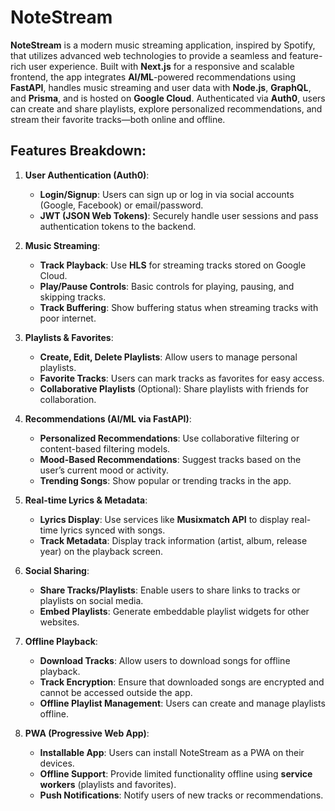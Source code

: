 # NoteStream
**NoteStream** is a modern music streaming application, inspired by Spotify, that utilizes advanced web technologies to provide a seamless and feature-rich user experience. Built with **Next.js** for a responsive and scalable frontend, the app integrates **AI/ML**-powered recommendations using **FastAPI**, handles music streaming and user data with **Node.js**, **GraphQL**, and **Prisma**, and is hosted on **Google Cloud**. Authenticated via **Auth0**, users can create and share playlists, explore personalized recommendations, and stream their favorite tracks—both online and offline.

## Features Breakdown:

1. **User Authentication (Auth0)**:
   - **Login/Signup**: Users can sign up or log in via social accounts (Google, Facebook) or email/password.
   - **JWT (JSON Web Tokens)**: Securely handle user sessions and pass authentication tokens to the backend.

2. **Music Streaming**:
   - **Track Playback**: Use **HLS** for streaming tracks stored on Google Cloud.
   - **Play/Pause Controls**: Basic controls for playing, pausing, and skipping tracks.
   - **Track Buffering**: Show buffering status when streaming tracks with poor internet.

3. **Playlists & Favorites**:
   - **Create, Edit, Delete Playlists**: Allow users to manage personal playlists.
   - **Favorite Tracks**: Users can mark tracks as favorites for easy access.
   - **Collaborative Playlists** (Optional): Share playlists with friends for collaboration.

4. **Recommendations (AI/ML via FastAPI)**:
   - **Personalized Recommendations**: Use collaborative filtering or content-based filtering models.
   - **Mood-Based Recommendations**: Suggest tracks based on the user’s current mood or activity.
   - **Trending Songs**: Show popular or trending tracks in the app.

5. **Real-time Lyrics & Metadata**:
   - **Lyrics Display**: Use services like **Musixmatch API** to display real-time lyrics synced with songs.
   - **Track Metadata**: Display track information (artist, album, release year) on the playback screen.

6. **Social Sharing**:
   - **Share Tracks/Playlists**: Enable users to share links to tracks or playlists on social media.
   - **Embed Playlists**: Generate embeddable playlist widgets for other websites.

7. **Offline Playback**:
   - **Download Tracks**: Allow users to download songs for offline playback.
   - **Track Encryption**: Ensure that downloaded songs are encrypted and cannot be accessed outside the app.
   - **Offline Playlist Management**: Users can create and manage playlists offline.

8. **PWA (Progressive Web App)**:
   - **Installable App**: Users can install NoteStream as a PWA on their devices.
   - **Offline Support**: Provide limited functionality offline using **service workers** (playlists and favorites).
   - **Push Notifications**: Notify users of new tracks or recommendations.
